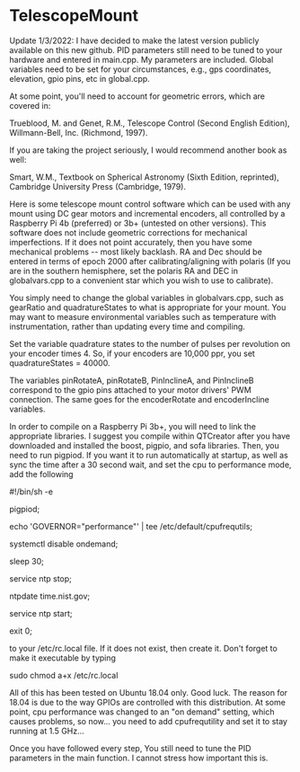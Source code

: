 # TelescopeMount

Update 1/3/2022: I have decided to make the latest version publicly available on this new github. PID parameters still 
need to be tuned to your hardware and entered in main.cpp. My parameters are included. Global variables need to be set for your circumstances,
e.g., gps coordinates, elevation, gpio pins, etc in global.cpp.

At some point, you'll need to account for geometric errors, which are covered in: 

Trueblood, M. and Genet, R.M., Telescope Control (Second English Edition), Willmann-Bell, Inc. (Richmond, 1997). 

If you are taking the project seriously, I would recommend another book as well:

Smart, W.M., Textbook on Spherical Astronomy (Sixth Edition, reprinted), Cambridge University Press (Cambridge, 1979).

Here is some telescope mount control software which can be used with any mount using DC gear motors and incremental encoders,
all controlled by a Raspberry Pi 4b (preferred) or 3b+ (untested on other versions). This software does not include geometric corrections for 
mechanical imperfections. If it does not point accurately, then you have some mechanical problems -- most likely backlash.
RA and Dec should be entered in terms of epoch 2000 after calibrating/aligning with polaris (If you are in the
southern hemisphere, set the polaris RA and DEC in globalvars.cpp to a convenient star which you wish to use to calibrate).

You simply need to change the global variables in globalvars.cpp, such as gearRatio and quadratureStates to what is 
appropriate for your mount. You may want to measure environmental variables such as temperature with instrumentation, 
rather than updating every time and compiling.

Set the variable quadrature states to the number of pulses per revolution on your encoder times 4. So, if your encoders are
10,000 ppr, you set quadratureStates = 40000.

The variables pinRotateA, pinRotateB, PinInclineA, and PinInclineB correspond to the gpio pins attached to your
motor drivers' PWM connection. The same goes for the encoderRotate and encoderIncline variables.

In order to compile on a Raspberry Pi 3b+, you will need to link the appropriate libraries. I suggest you compile
within QTCreator after you have downloaded and installed the boost, pigpio, and sofa libraries. Then, you need to 
run pigpiod. If you want it to run automatically at startup, as well as sync the time after a 30 second wait, and set the 
cpu to performance mode, add the following

#!/bin/sh -e

pigpiod;

echo 'GOVERNOR="performance"' | tee /etc/default/cpufrequtils;

systemctl disable ondemand;

sleep 30;

service ntp stop;

ntpdate time.nist.gov;

service ntp start;

exit 0;


to your /etc/rc.local file. If it does not exist, then create it. Don't forget to make it executable by typing

sudo chmod a+x /etc/rc.local

All of this has been tested on Ubuntu 18.04 only. Good luck. The reason for 18.04 is due to the way GPIOs are 
controlled with this distribution. At some point, cpu performance was changed to an "on demand" setting, 
which causes problems, so now... you need to add cpufrequtility and set it to stay running at 1.5 GHz...

Once you have followed every step, You still need to tune the PID parameters in the main function. I cannot stress how
important this is.
